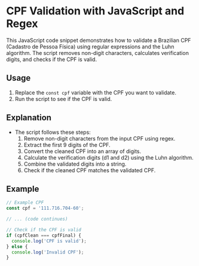 # CPF Validation with JavaScript and Regex

This JavaScript code snippet demonstrates how to validate a Brazilian CPF (Cadastro de Pessoa Física) using regular expressions and the Luhn algorithm. The script removes non-digit characters, calculates verification digits, and checks if the CPF is valid.

## Usage

1. Replace the `const cpf` variable with the CPF you want to validate.
2. Run the script to see if the CPF is valid.

## Explanation

- The script follows these steps:
  1. Remove non-digit characters from the input CPF using regex.
  2. Extract the first 9 digits of the CPF.
  3. Convert the cleaned CPF into an array of digits.
  4. Calculate the verification digits (d1 and d2) using the Luhn algorithm.
  5. Combine the validated digits into a string.
  6. Check if the cleaned CPF matches the validated CPF.

## Example

```javascript
// Example CPF
const cpf = '111.716.704-60';

// ... (code continues)

// Check if the CPF is valid
if (cpfClean === cpfFinal) {
  console.log('CPF is valid');
} else {
  console.log('Invalid CPF');
}

